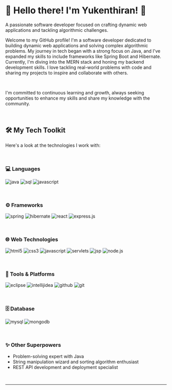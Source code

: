 # 👋 Hello there! I'm Yukenthiran! 👋

<p>
  A passionate software developer focused on crafting dynamic web applications and tackling algorithmic challenges.
</p>

Welcome to my GitHub profile! I'm a software developer dedicated to building dynamic web applications and solving complex algorithmic problems. My journey in tech began with a strong focus on Java, and I've expanded my skills to include frameworks like Spring Boot and Hibernate. Currently, I'm diving into the MERN stack and honing my backend development skills. I love tackling real-world problems with code and sharing my projects to inspire and collaborate with others.

<br>

I'm committed to continuous learning and growth, always seeking opportunities to enhance my skills and share my knowledge with the community.

<br>

## 🛠️ My Tech Toolkit

Here's a look at the technologies I work with:

<br>

### 💻 Languages

<p align="left">
    <img src="https://img.shields.io/badge/java-%23ED8B00.svg?style=for-the-badge&logo=openjdk&logoColor=white" alt="java"/>
    <img src="https://img.shields.io/badge/sql-%23007396.svg?style=for-the-badge&logo=sql&logoColor=white" alt="sql"/>
     <img src="https://img.shields.io/badge/javascript-%23323330.svg?style=for-the-badge&logo=javascript&logoColor=%23F7DF1E" alt="javascript"/>
</p>

<br>

### ⚙️ Frameworks

<p align="left">
     <img src="https://img.shields.io/badge/spring-%236DB33F.svg?style=for-the-badge&logo=spring&logoColor=white" alt="spring"/>
    <img src="https://img.shields.io/badge/hibernate-59666C?style=for-the-badge&logo=Hibernate&logoColor=white" alt="hibernate"/>
    <img src="https://img.shields.io/badge/react-%2320232a.svg?style=for-the-badge&logo=react&logoColor=%2361DAFB" alt="react"/>
    <img src="https://img.shields.io/badge/express.js-%23404d59.svg?style=for-the-badge&logo=express&logoColor=%2361DAFB" alt="express.js"/>
</p>

<br>

### 🌐 Web Technologies

<p align="left">
    <img src="https://img.shields.io/badge/html5-%23E34F26.svg?style=for-the-badge&logo=html5&logoColor=white" alt="html5"/>
    <img src="https://img.shields.io/badge/css3-%231572B6.svg?style=for-the-badge&logo=css3&logoColor=white" alt="css3"/>
    <img src="https://img.shields.io/badge/javascript-%23323330.svg?style=for-the-badge&logo=javascript&logoColor=%23F7DF1E" alt="javascript"/>
    <img src="https://img.shields.io/badge/Servlets-%230073e6.svg?style=for-the-badge&logo=apache&logoColor=white" alt="servlets"/>
    <img src="https://img.shields.io/badge/jsp-%230073e6.svg?style=for-the-badge&logo=apache&logoColor=white" alt="jsp"/>
    <img src="https://img.shields.io/badge/node.js-%2343853D.svg?style=for-the-badge&logo=node.js&logoColor=white" alt="node.js"/>
</p>

<br>

### 🧰 Tools & Platforms

<p align="left">
    <img src="https://img.shields.io/badge/eclipse-2C2255?style=for-the-badge&logo=eclipse&logoColor=white" alt="eclipse"/>
    <img src="https://img.shields.io/badge/intellijidea-000000?style=for-the-badge&logo=intellijidea&logoColor=white" alt="intellijidea"/>
     <img src="https://img.shields.io/badge/github-%23121011.svg?style=for-the-badge&logo=github&logoColor=white" alt="github"/>
   <img src="https://img.shields.io/badge/git-%23F05033.svg?style=for-the-badge&logo=git&logoColor=white" alt="git"/>
</p>

<br>

### 🗄️ Database

<p align="left">
    <img src="https://img.shields.io/badge/mysql-%2300f.svg?style=for-the-badge&logo=mysql&logoColor=white" alt="mysql"/>
    <img src="https://img.shields.io/badge/mongodb-%234ea94b.svg?style=for-the-badge&logo=mongodb&logoColor=white" alt="mongodb"/>
</p>

<br>

### ✨ Other Superpowers

- Problem-solving expert with Java
- String manipulation wizard and sorting algorithm enthusiast
- REST API development and deployment specialist

<br>

---
